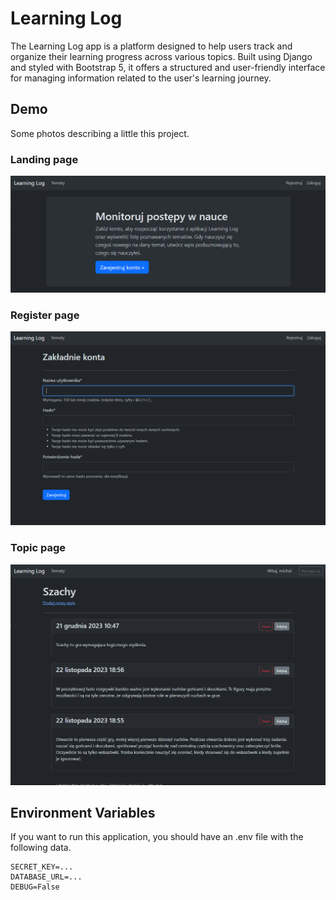 # Learning Log
The Learning Log app is a platform designed to help users track and organize their learning progress across various topics. Built using Django and styled with Bootstrap 5, it offers a structured and user-friendly interface for managing information related to the user's learning journey.

## Demo
Some photos describing a little this project.

### Landing page
![landing page](demo/main.png)
### Register page
![register page](demo/register.png)
### Topic page
![topic page](demo/topic.png)

## Environment Variables
If you want to run this application, you should have an .env file with the following data.
```env
SECRET_KEY=...
DATABASE_URL=...
DEBUG=False
```